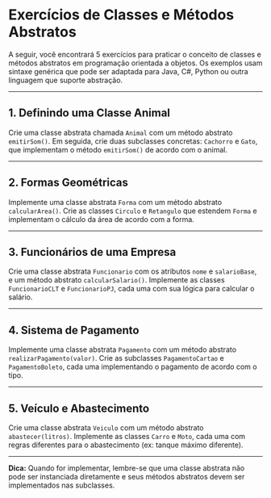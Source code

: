 # Exercícios de Classes e Métodos Abstratos

A seguir, você encontrará 5 exercícios para praticar o conceito de classes e métodos abstratos em programação orientada a objetos. Os exemplos usam sintaxe genérica que pode ser adaptada para Java, C#, Python ou outra linguagem que suporte abstração.

---

## 1. Definindo uma Classe Animal

Crie uma classe abstrata chamada `Animal` com um método abstrato `emitirSom()`. Em seguida, crie duas subclasses concretas: `Cachorro` e `Gato`, que implementam o método `emitirSom()` de acordo com o animal.

---

## 2. Formas Geométricas

Implemente uma classe abstrata `Forma` com um método abstrato `calcularArea()`. Crie as classes `Circulo` e `Retangulo` que estendem `Forma` e implementam o cálculo da área de acordo com a forma.

---

## 3. Funcionários de uma Empresa

Crie uma classe abstrata `Funcionario` com os atributos `nome` e `salarioBase`, e um método abstrato `calcularSalario()`. Implemente as classes `FuncionarioCLT` e `FuncionarioPJ`, cada uma com sua lógica para calcular o salário.

---

## 4. Sistema de Pagamento

Implemente uma classe abstrata `Pagamento` com um método abstrato `realizarPagamento(valor)`. Crie as subclasses `PagamentoCartao` e `PagamentoBoleto`, cada uma implementando o pagamento de acordo com o tipo.

---

## 5. Veículo e Abastecimento

Crie uma classe abstrata `Veiculo` com um método abstrato `abastecer(litros)`. Implemente as classes `Carro` e `Moto`, cada uma com regras diferentes para o abastecimento (ex: tanque máximo diferente).

---

**Dica:** Quando for implementar, lembre-se que uma classe abstrata não pode ser instanciada diretamente e seus métodos abstratos devem ser implementados nas subclasses.